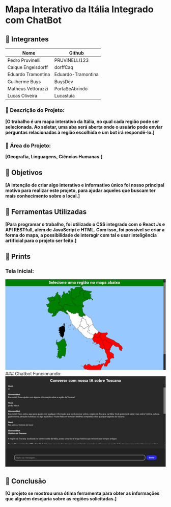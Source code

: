 # Mapa Interativo da Itália Integrado com ChatBot
 
## 🐉 Integrantes
| Nome               | Github             |
|--------------------|--------------------|
| Pedro Pruvinelli   | PRUVINELLI123      |
| Caíque Engelsdorff | dorffCaq           |
| Eduardo Tramontina | Eduardo-Tramontina |
| Guilherme Buys     | BuysDev            |
| Matheus Vettorazzi | PortaSeAbrindo     |
| Lucas Oliveira     | Lucastuia          |
 
### 🦀 Descrição do Projeto:
**[O trabalho é um mapa interativo da Itália, no qual cada região pode ser selecionada. Ao seletar, uma aba será aberta onde o usuário pode enviar perguntas relacionadas à região escolhida e um bot irá respondê-lo.]**
 
### 🦞 Área do Projeto:
**[Geografia, Linguagens, Ciências Humanas.]**
 
## 🐧 Objetivos
**[A intenção de criar algo interativo e informativo único foi nosso principal motivo para realizar este projeto, para ajudar aqueles que buscam ter mais conhecimento sobre o local.]**
 
## 🐎 Ferramentas Utilizadas
**[Para programar o trabalho, foi utilizado o CSS integrado com o React Js e API RESTfull, além de JavaScript e HTML. Com isso, foi possível se criar a forma do mapa, a possibilidade de interagir com tal e usar inteligência artificial para o projeto ser feito.]**
 
## 🐬 Prints
 
### Tela Inicial:
<img src="map_img/tela inicial.jpg">
### Chatbot Funcionando:
<img src='map_img/chatbot funcionando.jpg'>
 
## 🦏 Conclusão
**[O projeto se mostrou uma ótima ferramenta para obter as informações que alguém desejaria sobre as regiões solicitadas.]**
